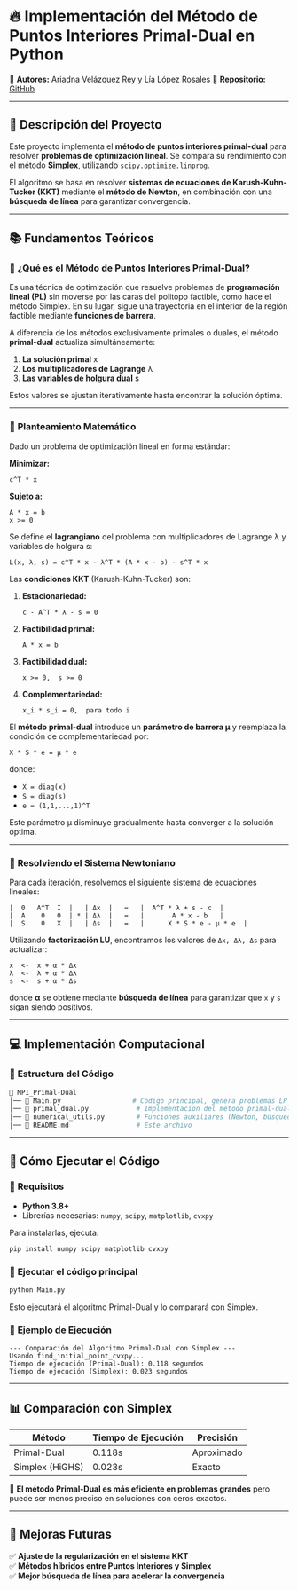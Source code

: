 # 🔥 Implementación del Método de Puntos Interiores Primal-Dual en Python  

📌 **Autores:** Ariadna Velázquez Rey y Lía López Rosales
📌 **Repositorio:** [GitHub](https://github.com/AriadnaVelazquez744/MPI_Primal-Dual.git)  

---

## 📖 **Descripción del Proyecto**  
Este proyecto implementa el **método de puntos interiores primal-dual** para resolver **problemas de optimización lineal**. Se compara su rendimiento con el método **Simplex**, utilizando `scipy.optimize.linprog`.  

El algoritmo se basa en resolver **sistemas de ecuaciones de Karush-Kuhn-Tucker (KKT)** mediante el **método de Newton**, en combinación con una **búsqueda de línea** para garantizar convergencia.

---

## 📚 **Fundamentos Teóricos**  

### 🔹 **¿Qué es el Método de Puntos Interiores Primal-Dual?**  
Es una técnica de optimización que resuelve problemas de **programación lineal (PL)** sin moverse por las caras del politopo factible, como hace el método Simplex. En su lugar, sigue una trayectoria en el interior de la región factible mediante **funciones de barrera**.  

A diferencia de los métodos exclusivamente primales o duales, el método **primal-dual** actualiza simultáneamente:
1. **La solución primal** x  
2. **Los multiplicadores de Lagrange** λ  
3. **Las variables de holgura dual** s  

Estos valores se ajustan iterativamente hasta encontrar la solución óptima.

---

### 🔹 **Planteamiento Matemático**  

Dado un problema de optimización lineal en forma estándar:  

**Minimizar:**  
```
c^T * x
```
**Sujeto a:**  
```
A * x = b
x >= 0
```

Se define el **lagrangiano** del problema con multiplicadores de Lagrange λ y variables de holgura s:  
```
L(x, λ, s) = c^T * x - λ^T * (A * x - b) - s^T * x
```
Las **condiciones KKT** (Karush-Kuhn-Tucker) son:  

1. **Estacionariedad:**  
   ```
   c - A^T * λ - s = 0
   ```
2. **Factibilidad primal:**  
   ```
   A * x = b
   ```
3. **Factibilidad dual:**  
   ```
   x >= 0,  s >= 0
   ```
4. **Complementariedad:**  
   ```
   x_i * s_i = 0,  para todo i
   ```

El **método primal-dual** introduce un **parámetro de barrera μ** y reemplaza la condición de complementariedad por:  
```
X * S * e = μ * e
```
donde:  
- `X = diag(x)`  
- `S = diag(s)`  
- `e = (1,1,...,1)^T`

Este parámetro μ disminuye gradualmente hasta converger a la solución óptima.

---

### 🔹 **Resolviendo el Sistema Newtoniano**  

Para cada iteración, resolvemos el siguiente sistema de ecuaciones lineales:  

```
|  0   A^T  I  |   | Δx  |   =   |  A^T * λ + s - c  |
|  A    0   0  | * | Δλ  |   =   |       A * x - b   |
|  S    0   X  |   | Δs  |   =   |      X * S * e - μ * e  |
```

Utilizando **factorización LU**, encontramos los valores de `Δx, Δλ, Δs` para actualizar:  
```
x  <-  x + α * Δx  
λ  <-  λ + α * Δλ  
s  <-  s + α * Δs  
```
donde **α** se obtiene mediante **búsqueda de línea** para garantizar que `x` y `s` sigan siendo positivos.

---

## 💻 **Implementación Computacional**  

### 🔹 **Estructura del Código**
```bash
📂 MPI_Primal-Dual
│── 📄 Main.py                  # Código principal, genera problemas LP y ejecuta el algoritmo
│── 📄 primal_dual.py            # Implementación del método primal-dual
│── 📄 numerical_utils.py        # Funciones auxiliares (Newton, búsqueda de línea, escalado)
│── 📄 README.md                 # Este archivo
```

---

## 🚀 **Cómo Ejecutar el Código**  

### 🔹 **Requisitos**  
- **Python 3.8+**  
- Librerías necesarias: `numpy`, `scipy`, `matplotlib`, `cvxpy`

Para instalarlas, ejecuta:
```bash
pip install numpy scipy matplotlib cvxpy
```

### 🔹 **Ejecutar el código principal**
```bash
python Main.py
```
Esto ejecutará el algoritmo Primal-Dual y lo comparará con Simplex.

### 🔹 **Ejemplo de Ejecución**
```
--- Comparación del Algoritmo Primal-Dual con Simplex ---
Usando find_initial_point_cvxpy...
Tiempo de ejecución (Primal-Dual): 0.118 segundos
Tiempo de ejecución (Simplex): 0.023 segundos
```

---

## 📊 **Comparación con Simplex**
| **Método**         | **Tiempo de Ejecución** | **Precisión**  |
|-------------------|-------------------|-------------|
| Primal-Dual      | 0.118s            | Aproximado |
| Simplex (HiGHS)  | 0.023s            | Exacto     |

📌 **El método Primal-Dual es más eficiente en problemas grandes** pero puede ser menos preciso en soluciones con ceros exactos.

---

## 🔧 **Mejoras Futuras**
✅ **Ajuste de la regularización en el sistema KKT**  
✅ **Métodos híbridos entre Puntos Interiores y Simplex**  
✅ **Mejor búsqueda de línea para acelerar la convergencia**  
